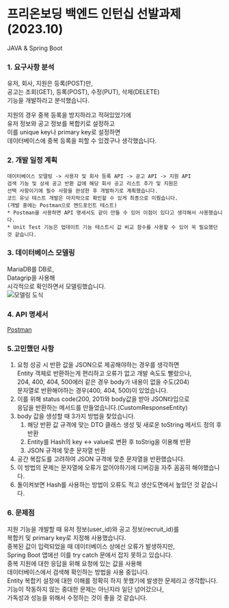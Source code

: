 #  프리온보딩 백엔드 인턴십 선발과제(2023.10)
JAVA & Spring Boot

### 1. 요구사항 분석
유저, 회사, 지원은 등록(POST)만,  
공고는 조회(GET), 등록(POST), 수정(PUT), 삭제(DELETE)  
기능을 개발하라고 분석했습니다.

지원의 경우 중복 등록을 방지하라고 적혀있었기에  
유저 정보와 공고 정보를 복합키로 설정하고  
이를 unique key나 primary key로 설정하면  
데이터베이스에 중복 등록을 피할 수 있겠구나 생각했습니다.
### 2. 개발 일정 계획
    데이터베이스 모델링 -> 사용자 및 회사 등록 API -> 공고 API -> 지원 API
    검색 기능 및 상세 공고 반환 값에 해당 회사 공고 리스트 추가 및 지원은
    선택 사항이기에 필수 사항을 완성한 후 개발하기로 계획했습니다.
    코드 유닛 테스트 개발은 마지막으로 확인할 수 있게 최종으로 미뤘습니다.
    (개발 중에는 Postman으로 엔드포인트 테스트)
    * Postman을 사용하면 API 명세서도 같이 만들 수 있어 이점이 있다고 생각해서 사용했습니다.
    * Unit Test 기능은 업데이트 기능 테스트시 값 비교 함수를 사용할 수 있어 꼭 필요했던 것 같습니다.
### 3. 데이터베이스 모델링  
MariaDB를 DB로,  
Datagrip을 사용해  
시각적으로 확인하면서 모델링했습니다.   
![모델링 도식](http://cdn-0.plantuml.com/plantuml/png/RP7FIiD04CRl-nIVzLB1WX5wCAS-WrVHCYO36Tm_o-v43EAxQxgrBhBaDfFVpE-RFMIbfBEpvaedTeneIRpH4A41hq4rE8oIU509tkGtyP4IELZnh4jaXAHJC6Qmb3CUUKYpA3uDW26uI7uvojX3l6wxxgOkUtBSuvtIC57Qtj-TcZ5aMJVzDRhzXMAVgJIhSJzArbQ_bpaZAudDFPG_T2tK4bzdMuhHBiLrpfp-YwOIvjX2po4At4pIejOjBQHh8URtcDWzNUyVrk_sz3hFknTS17figZlBk34b5PfOCG1Mh4Gkp87zE3lx3G00)
### 4. API 명세서
[Postman](https://documenter.getpostman.com/view/14235470/2s9YR84tFz)
### 5.고민했던 사항
1) 요청 성공 시 반환 값을 JSON으로 제공해야하는 경우를 생각하면  
Entity 객체로 반환하는게 편리하고 오류가 없고 개발 속도도 빨랐으나,  
204, 400, 404, 500에러 같은 경우 body가 내용이 없을 수도(204)  
문자열로 반환해야하는 경우(400, 404, 500)이 있었습니다.
2) 이를 위해 status code(200, 201)와 body값을 받아 JSON타입으로  
응답을 반환하는 메서드를 만들었습니다.(CustomResponseEntity)
3) body 값을 생성할 때 3가지 방법을 찾았습니다.
   1) 해당 반환 값 규격에 맞는 DTO 클래스 생성 및 새로운 toString 메서드 정의 후 반환
   2) Entity를 Hash의 key <-> value로 변환 후 toStrig을 이용해 반환
   3) JSON 규격에 맞춘 문자열 반환
4) 공간 복잡도를 고려하여 JSON 규격에 맞춘 문자열을 반환했습니다.
5) 이 방법의 문제는 문자열에 오류가 없어야하기에 디버깅을 자주 꼼꼼히 해야했습니다.
6) 돌이켜보면 Hash를 사용하는 방법이 오류도 적고 생산도면에서 높았던 것 같습니다.
### 6. 문제점
지원 기능을 개발할 때 유저 정보(user_id)와 공고 정보(recruit_id)를  
복합키 및 primary key로 지정해 사용했습니다.  
중복된 값이 입력되었을 때 데이터베이스 상에선 오류가 발생하지만,  
Spring Boot 앱에선 이를 try catch 문에서 잡지 못하고 있습니다.  
중복 지원에 대한 응답을 위해 요청에 있는 값을 사용해  
데이터베이스에서 검색해 확인하는 방법을 사용 중입니다.  
Entity 복합키 설정에 대한 이해를 정확히 하지 못했기에 발생한 문제라고 생각합니다.  
기능이 작동하지 않는 중대한 문제는 아닌지라 일단 넘어갔으나,  
가독성과 성능을 위해서 수정하는 것이 좋을 것 같습니다.